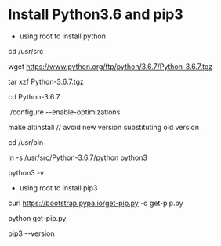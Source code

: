# Install Python3.6 and pip3
* using root to install python

cd /usr/src

wget https://www.python.org/ftp/python/3.6.7/Python-3.6.7.tgz

tar xzf Python-3.6.7.tgz

cd Python-3.6.7

./configure --enable-optimizations

make altinstall // avoid new version substituting old version

cd /usr/bin 

ln -s /usr/src/Python-3.6.7/python python3

python3 -v


* using root to install pip3

curl https://bootstrap.pypa.io/get-pip.py -o get-pip.py

python get-pip.py

pip3 --version
